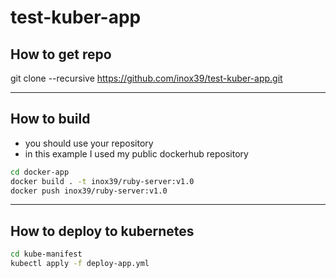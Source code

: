 # test-kuber-app

## How to get repo

git clone --recursive https://github.com/inox39/test-kuber-app.git

---

## How to build

- you should use your repository
- in this example I used my public dockerhub repository

```bash
cd docker-app
docker build . -t inox39/ruby-server:v1.0
docker push inox39/ruby-server:v1.0
```

---

## How to deploy to kubernetes

```bash
cd kube-manifest
kubectl apply -f deploy-app.yml
```
